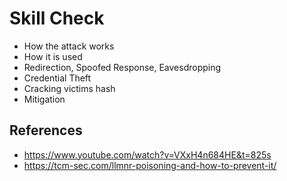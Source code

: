# Skill Check
- How the attack works
- How it is used
- Redirection, Spoofed Response, Eavesdropping
- Credential Theft 
- Cracking victims hash
- Mitigation 

## References
- https://www.youtube.com/watch?v=VXxH4n684HE&t=825s
- https://tcm-sec.com/llmnr-poisoning-and-how-to-prevent-it/